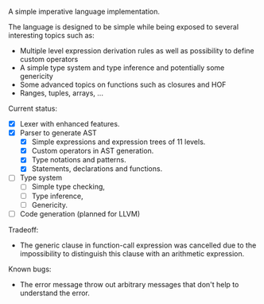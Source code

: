 A simple imperative language implementation.

The language is designed to be simple while being exposed to several interesting topics such as:

- Multiple level expression derivation rules as well as possibility to define custom operators
- A simple type system and type inference and potentially some genericity
- Some advanced topics on functions such as closures and HOF
- Ranges, tuples, arrays, ...

Current status:

- [x] Lexer with enhanced features.
- [x] Parser to generate AST
    - [x] Simple expressions and expression trees of 11 levels.
    - [x] Custom operators in AST generation.
    - [x] Type notations and patterns.
    - [x] Statements, declarations and functions.
- [ ] Type system
    - [ ] Simple type checking,
    - [ ] Type inference, 
    - [ ] Genericity.
- [ ] Code generation (planned for LLVM)

Tradeoff:

- The generic clause in function-call expression was cancelled due to the impossibility to distinguish this clause with an arithmetic expression.

Known bugs:

- The error message throw out arbitrary messages that don't help to understand the error.